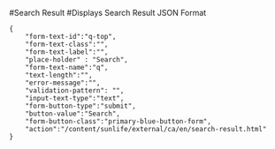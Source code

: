 #Search Result
#Displays Search Result
JSON Format
```
{
    "form-text-id":"q-top",
    "form-text-class":"",
    "form-text-label":"",
    "place-holder" : "Search",
    "form-text-name":"q",
    "text-length":"",
    "error-message":"",
    "validation-pattern": "",
    "input-text-type":"text",
    "form-button-type":"submit",
    "button-value":"Search",
    "form-button-class":"primary-blue-button-form",
    "action":"/content/sunlife/external/ca/en/search-result.html"
}
```
<!-- Available locations for search-page in action tag which is located in serach form are for UI-Local is "/views/core/components/content/search-result.html", for AEM-Local is "/content/sunlife/external/ca/en/search-result.html" -->